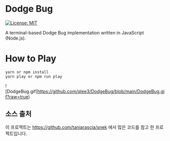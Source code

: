 # Dodge Bug

[![License: MIT](https://img.shields.io/badge/License-MIT-blue.svg)](https://opensource.org/licenses/MIT) 

A terminal-based Dodge Bug implementation written in JavaScript (Node.js).

# How to Play

```
yarn or npm install
yarn play or npm run play
```

![DodgeBug.gif]https://github.com/qlee3/DodgeBug/blob/main/DodgeBug.gif?raw=true)

## 소스 출처

이 프로젝트는 https://github.com/taniarascia/snek 에서 많은 코드를 참고 한 프로젝트입니다.
